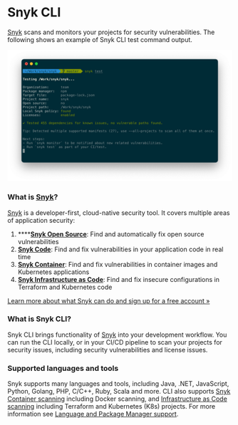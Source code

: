 # Snyk CLI

[Snyk](https://snyk.io) scans and monitors your projects for security vulnerabilities. The following shows an example of Snyk CLI test command output.

![Snyk CLI test command output](../../.gitbook/assets/snyk-cli-screenshot.png)

### What is [Snyk](https://snyk.io)?

[Snyk](https://snyk.io) is a developer-first, cloud-native security tool. It covers multiple areas of application security:

1. ****[**Snyk Open Source**](https://snyk.io/product/open-source-security-management/): Find and automatically fix open source vulnerabilities
2. [**Snyk Code**](https://snyk.io/product/snyk-code/): Find and fix vulnerabilities in your application code in real time
3. [**Snyk Container**](https://snyk.io/product/container-vulnerability-management/): Find and fix vulnerabilities in container images and Kubernetes applications
4. [**Snyk Infrastructure as Code**](https://snyk.io/product/infrastructure-as-code-security/): Find and fix insecure configurations in Terraform and Kubernetes code

[Learn more about what Snyk can do and sign up for a free account »](https://snyk.io)

### What is Snyk CLI?

Snyk CLI brings functionality of [Snyk](https://snyk.io) into your development workflow. You can run the CLI locally, or in your CI/CD pipeline to scan your projects for security issues, including security vulnerabilities and license issues.

### Supported languages and tools

Snyk supports many languages and tools, including Java, .NET, JavaScript, Python, Golang, PHP, C/C++, Ruby, Scala and more. CLI also supports [Snyk Container scanning](../../products/snyk-container/snyk-cli-for-container-security/) including Docker scanning, and [Infrastructure as Code scanning](../../products/snyk-infrastructure-as-code/snyk-cli-for-infrastructure-as-code/) including Terraform and Kubernetes (K8s) projects. For more information see [Language and Package Manager support](../../products/snyk-open-source/language-and-package-manager-support/).&#x20;
